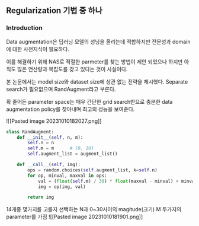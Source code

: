 
## Regularization 기법 중 하나

### Introduction

Data augmentation은 딥러닝 모델의 성닝을 올리는데 적합하지만 전문성과 domain에 대한 사전지식이 필요하다.

이를 해결하기 위해 NAS로 적절한 parmeter를 찾는 방법이 제안 되었으나 하지만 아직도 많은 연산량과 복잡도를 갖고 있다는 것이 사실이다.

본 논문에서는 model size와 dataset size에 상관 없는 전략을 제시했다. Separate search가 필요없으며 RandAugment라고 부른다.

확 줄어든 parameter space는 매우 간단한 grid search만으로 충분한 data augmentation policy를 찾아내며 최고의 성능을 보여준다.

![[Pasted image 20231010182027.png]]

```python
class RandAugment:
    def __init__(self, n, m):
        self.n = n
        self.m = m      # [0, 10]
        self.augment_list = augment_list()

    def __call__(self, img):
        ops = random.choices(self.augment_list, k=self.n)
        for op, minval, maxval in ops:
            val = (float(self.m) / 30) * float(maxval - minval) + minval
            img = op(img, val)

        return img
```


14개중 몇가지를 고를지 선택하는 N과 0~30사이의 magitude(크기) M 두가지의 parameter를 가짐
![[Pasted image 20231010181901.png]]
